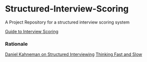 # Structured-Interview-Scoring
A Project Repository for a structured interview scoring system


[Guide to Interview Scoring](https://www.indeed.com/hire/c/info/scoring-sheet?gclid=Cj0KCQiA8ICOBhDmARIsAEGI6o2nGe0HoAtXOgBJ9vOJaXydTo32OOLOzyrWoTviiKteLSrFPFR-XC0aAuFtEALw_wcB&aceid=)

### Rationale
[Daniel Kahneman on Structured Interviewing](https://www.inc.com/jessica-stillman/hiring-job-interviews-daniel-kahneman.html)
[Thinking Fast and Slow](https://www.amazon.com/Thinking-Fast-Slow-Daniel-Kahneman/dp/0374533555)
